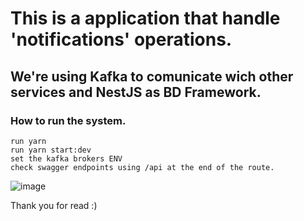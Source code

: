 # This is a application that handle 'notifications' operations.

## We're using Kafka to comunicate wich other services and NestJS as BD Framework.

### How to run the system.

```
run yarn
run yarn start:dev
set the kafka brokers ENV
check swagger endpoints using /api at the end of the route.
```

![image](https://user-images.githubusercontent.com/68877260/208326274-4c0f53a6-9fe7-44d3-a085-dce7fdb9ffd8.png)


Thank you for read :)
